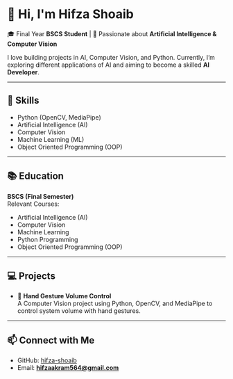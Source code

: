 # 👋 Hi, I'm Hifza Shoaib  

🎓 Final Year **BSCS Student** | 🤖 Passionate about **Artificial Intelligence & Computer Vision**  

I love building projects in AI, Computer Vision, and Python. Currently, I’m exploring different applications of AI and aiming to become a skilled **AI Developer**.  

---

## 🚀 Skills  
- Python (OpenCV, MediaPipe)  
- Artificial Intelligence (AI)  
- Computer Vision  
- Machine Learning (ML)  
- Object Oriented Programming (OOP)  

---

## 📚 Education  
**BSCS (Final Semester)**  
Relevant Courses:  
- Artificial Intelligence (AI)  
- Computer Vision  
- Machine Learning  
- Python Programming  
- Object Oriented Programming (OOP)  

---

## 💻 Projects  
- 🎵 **Hand Gesture Volume Control**  
   A Computer Vision project using Python, OpenCV, and MediaPipe to control system volume with hand gestures.  

---

## 📫 Connect with Me  
- GitHub: [hifza-shoaib](https://github.com/hifza-shoaib)  
- Email: **hifzaakram564@gmail.com**  
  
